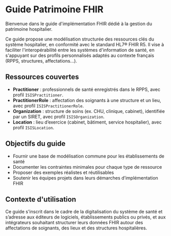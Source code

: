 # Guide Patrimoine FHIR

Bienvenue dans le guide d'implémentation FHIR dédié à la gestion du patrimoine hospitalier.

Ce guide propose une modélisation structurée des ressources clés du système hospitalier, en conformité avec le standard HL7® FHIR R5. Il vise à faciliter l'interopérabilité entre les systèmes d'information de santé, en s'appuyant sur des profils personnalisés adaptés au contexte français (RPPS, structures, affectations...).

## Ressources couvertes

- **Practitioner** : professionnels de santé enregistrés dans le RPPS, avec profil `ISISPractitioner`.
- **PractitionerRole** : affectation des soignants à une structure et un lieu, avec profil `ISISPractitionerRole`.
- **Organization** : structure de soins (ex. CHU, clinique, cabinet), identifiée par un SIRET, avec profil `ISISOrganization`.
- **Location** : lieu d’exercice (cabinet, bâtiment, service hospitalier), avec profil `ISISLocation`.

## Objectifs du guide

- Fournir une base de modélisation commune pour les établissements de santé
- Documenter les contraintes minimales pour chaque type de ressource
- Proposer des exemples réalistes et réutilisables
- Soutenir les équipes projets dans leurs démarches d’implémentation FHIR

## Contexte d'utilisation

Ce guide s'inscrit dans le cadre de la digitalisation du système de santé et s’adresse aux éditeurs de logiciels, établissements publics ou privés, et aux intégrateurs souhaitant structurer leurs données FHIR autour des affectations de soignants, des lieux et des structures hospitalières.